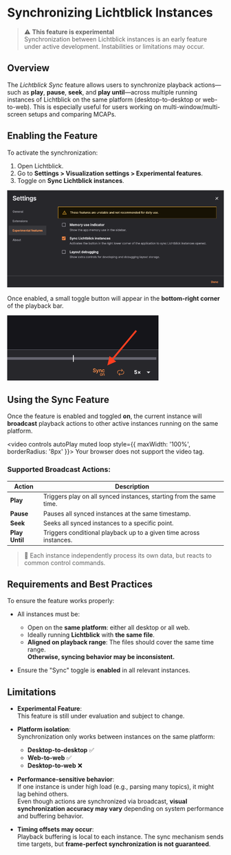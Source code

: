 # Synchronizing Lichtblick Instances

> ⚠️ **This feature is experimental**  
> Synchronization between Lichtblick instances is an early feature under active development. Instabilities or limitations may occur.

## Overview

The _Lichtblick Sync_ feature allows users to synchronize playback actions—such as **play**, **pause**, **seek**, and **play until**—across multiple running instances of Lichtblick on the same platform (desktop-to-desktop or web-to-web). This is especially useful for users working on multi-window/multi-screen setups and comparing MCAPs.

## Enabling the Feature

To activate the synchronization:

1. Open Lichtblick.
2. Go to **Settings > Visualization settings > Experimental features**.
3. Toggle on **Sync Lichtblick instances**.

![alt text](images/menu-checkbox.png)

Once enabled, a small toggle button will appear in the **bottom-right corner** of the playback bar.

![alt text](images/icon-feature.png)

## Using the Sync Feature

Once the feature is enabled and toggled **on**, the current instance will **broadcast** playback actions to other active instances running on the same platform.

<video controls autoPlay muted loop style={{ maxWidth: '100%', borderRadius: '8px' }}>
  <source src="images/sync-demonstration.mp4" type="video/mp4" />
  Your browser does not support the video tag.
</video>


### Supported Broadcast Actions:

| Action         | Description                                                         |
| -------------- | ------------------------------------------------------------------- |
| **Play**       | Triggers play on all synced instances, starting from the same time. |
| **Pause**      | Pauses all synced instances at the same timestamp.                  |
| **Seek**       | Seeks all synced instances to a specific point.                     |
| **Play Until** | Triggers conditional playback up to a given time across instances.  |

> 🔁 Each instance independently process its own data, but reacts to common control commands.

## Requirements and Best Practices

To ensure the feature works properly:

- All instances must be:

  - Open on the **same platform**: either all desktop or all web.
  - Ideally running **Lichtblick** with **the same file**.
  - **Aligned on playback range**: The files should cover the same time range.  
    **Otherwise, syncing behavior may be inconsistent.**

- Ensure the "Sync" toggle is **enabled** in all relevant instances.

## Limitations

- **Experimental Feature**:  
  This feature is still under evaluation and subject to change.

- **Platform isolation**:  
  Synchronization only works between instances on the same platform:

  - **Desktop-to-desktop** ✅
  - **Web-to-web** ✅
  - **Desktop-to-web** ❌

- **Performance-sensitive behavior**:  
  If one instance is under high load (e.g., parsing many topics), it might lag behind others.  
  Even though actions are synchronized via broadcast, **visual synchronization accuracy may vary** depending on system performance and buffering behavior.

- **Timing offsets may occur**:  
  Playback buffering is local to each instance. The sync mechanism sends time targets, but **frame-perfect synchronization is not guaranteed**.
